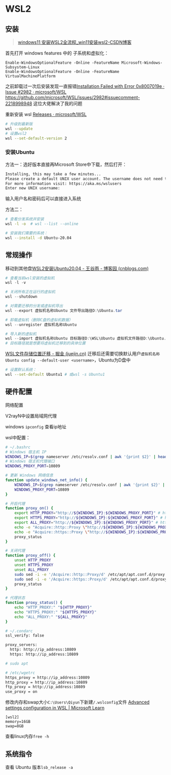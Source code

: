 # WSL2

## 安装

>[windows11 安装WSL2全流程_win11安装wsl2-CSDN博客](https://blog.csdn.net/u011119817/article/details/130745551)

首先打开 windows features 中的 子系统和虚拟化：

```powershell-admin
Enable-WindowsOptionalFeature -Online -FeatureName Microsoft-Windows-Subsystem-Linux
Enable-WindowsOptionalFeature -Online -FeatureName VirtualMachinePlatform
```

之前卸载过一次后安装发现一直报错[Installation Failed with Error 0x8007019e · Issue #2982 · microsoft/WSL](https://github.com/microsoft/WSL/issues/2982)  https://github.com/microsoft/WSL/issues/2982#issuecomment-2218998948 这位大佬解决了我的问题

重新安装 wsl [Releases · microsoft/WSL](https://github.com/microsoft/WSL/releases)

```bash
# 升级到最新版
wsl --update
# 设置wsl2
wsl --set-default-version 2
```

### 安装Ubuntu
方法一：选好版本直接再Microsoft Store中下载，然后打开：

```bash
Installing, this may take a few minutes...
Please create a default UNIX user account. The username does not need to match your Windows username.
For more information visit: https://aka.ms/wslusers
Enter new UNIX username:
```

输入用户名和密码后可以直接进入系统

方法二：

```bash
# 查看分发系统并安装
wsl -l -o  # wsl --list --online

# 安装我们需要的系统：
wsl --install -d Ubuntu-20.04
```


## 常规操作

移动到其他盘[WSL2安装Ubuntu20.04 - 王谷雨 - 博客园 (cnblogs.com)](https://www.cnblogs.com/konghuanxi/p/14731846.html)

```powershell
# 查看当前wsl安装的虚拟机
wsl -l -v

# 关闭所有正在运行的虚拟机
wsl --shutdown

# 对需要迁移的分发或虚拟机导出
wsl --export 虚拟机名称Ubuntu 文件导出路径D:\Ubuntu.tar

# 卸载虚拟机（删除C盘的虚拟机数据）
wsl --unregister 虚拟机名称Ubuntu

# 导入新的虚拟机
wsl --import 虚拟机名称Ubuntu 目标路径D:\WSL\Ubuntu 虚拟机文件路径D:\Ubuntu.tar --version 2
# 目标路径就是想要将虚拟机迁移到的具体位置
```

[WSL文件存储位置迁移 - 掘金 (juejin.cn)](https://juejin.cn/post/7284962800668475455)
迁移后还需要切换默认用户`虚拟机名称Ubuntu config --default-user <username>`，Ubuntu为D盘中

```bash
# 设置默认系统：
wsl --set-default Ubuntu1 # 或wsl -s Ubuntu1
```



## 硬件配置

网络配置

V2rayN中设置局域网代理

windows `ipconfig` 查看ip地址

wsl中配置：
```bash
# ~/.bashrc
# Windows 宿主机 IP
WINDOWS_IP=$(grep nameserver /etc/resolv.conf | awk '{print $2}' | head -1)
# Windows 宿主机代理端口
WINDOWS_PROXY_PORT=10809

# 更新 Windows 网络信息
function update_windows_net_info() {
    WINDOWS_IP=$(grep nameserver /etc/resolv.conf | awk '{print $2}' | head -1)
    WINDOWS_PROXY_PORT=10809
}

# 开启代理
function proxy_on() {
    export HTTP_PROXY="http://${WINDOWS_IP}:${WINDOWS_PROXY_PORT}" # http 或 socks5，取决于代理的协议
    export HTTPS_PROXY="http://${WINDOWS_IP}:${WINDOWS_PROXY_PORT}" # http 或 socks5，取决于代理的协议
    export ALL_PROXY="http://${WINDOWS_IP}:${WINDOWS_PROXY_PORT}" # http 或 socks5，取决于代理的协议
    echo -e "Acquire::http::Proxy \"http://${WINDOWS_IP}:${WINDOWS_PROXY_PORT}\";" | sudo tee -a /etc/apt/apt.conf.d/proxy.conf > /dev/null
    echo -e "Acquire::https::Proxy \"http://${WINDOWS_IP}:${WINDOWS_PROXY_PORT}\";" | sudo tee -a /etc/apt/apt.conf.d/proxy.conf > /dev/null
    proxy_status
}

# 关闭代理
function proxy_off() {
    unset HTTP_PROXY
    unset HTTPS_PROXY
    unset ALL_PROXY
    sudo sed -i -e '/Acquire::http::Proxy/d' /etc/apt/apt.conf.d/proxy.conf
    sudo sed -i -e '/Acquire::https::Proxy/d' /etc/apt/apt.conf.d/proxy.conf
    proxy_status
}

# 代理状态
function proxy_status() {
    echo "HTTP_PROXY:" "${HTTP_PROXY}"
    echo "HTTPS_PROXY:" "${HTTPS_PROXY}"
    echo "ALL_PROXY:" "${ALL_PROXY}"
}
```

```bash
# ~/.condarc
ssl_verify: false

proxy_servers:
  http: http://ip_address:10809
  https: http://ip_address:10809

# sudo apt

# /etc/wgetrc
https_proxy = http://ip_address:10809
http_proxy = http://ip_address:10809
ftp_proxy = http://ip_address:10809
use_proxy = on
```


修改内存和swap大小`C:\Users\Qiyun`下新建`/.wslconfig`文件
[Advanced settings configuration in WSL | Microsoft Learn](https://learn.microsoft.com/en-us/windows/wsl/wsl-config#configuration-setting-for-wslconfig)

```
[wsl2]
memory=16GB
swap=8GB
```

查看linux内存`free -h`


## 系统指令

查看 Ubuntu 版本`lsb_release -a`